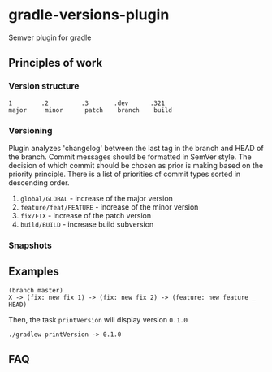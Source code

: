 # gradle-versions-plugin

Semver plugin for gradle

## Principles of work

### Version structure
```
1        .2         .3       .dev      .321
major     minor      patch    branch    build
```

### Versioning

Plugin analyzes 'changelog' between the last tag in the branch and HEAD of the branch. Commit messages should be formatted in SemVer style.
The decision of which commit should be chosen as prior is making based on the priority principle. There is a list of priorities of commit types sorted in descending order.

1. `global/GLOBAL` - increase of the major version
2. `feature/feat/FEATURE` - increase of the minor version
3. `fix/FIX` - increase of the patch version
4. `build/BUILD` - increase build subversion

### Snapshots

## Examples

```
(branch master)
X -> (fix: new fix 1) -> (fix: new fix 2) -> (feature: new feature _ HEAD)
```
Then, the task `printVersion` will display version `0.1.0`
```
./gradlew printVersion -> 0.1.0
```
## FAQ
